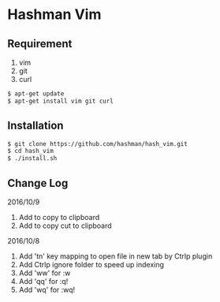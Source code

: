 # Hashman Vim

## Requirement
1. vim
2. git
3. curl

```bash
$ apt-get update
$ apt-get install vim git curl
```

## Installation

```bash
$ git clone https://github.com/hashman/hash_vim.git
$ cd hash_vim
$ ./install.sh
```

## Change Log

2016/10/9

1. Add <C-c> to copy to clipboard
2. Add <C-x> to copy cut to clipboard

2016/10/8

1. Add 'tn' key mapping to open file in new tab by Ctrlp plugin
2. Add Ctrlp ignore folder to speed up indexing
3. Add 'ww' for :w
4. Add 'qq' for :q!
5. Add 'wq' for :wq!

